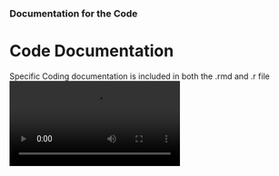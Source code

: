 ### Documentation for the Code

# Code Documentation
Specific Coding documentation is included in both the .rmd and .r file
<video src=https://youtu.be/Q1QrZVkMxio>
 </video>
